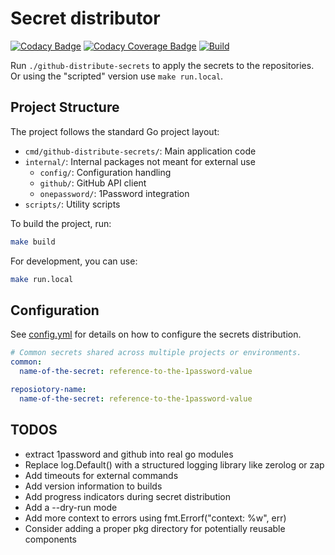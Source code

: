 # Secret distributor

[![Codacy Badge](https://app.codacy.com/project/badge/Grade/f90eeb7872aa48d587f95a5375a35bed)](https://app.codacy.com/gh/koenighotze/github-distribute-secrets/dashboard?utm_source=gh&utm_medium=referral&utm_content=&utm_campaign=Badge_grade)
[![Codacy Coverage Badge](https://app.codacy.com/project/badge/Coverage/f90eeb7872aa48d587f95a5375a35bed)](https://app.codacy.com/gh/koenighotze/github-distribute-secrets/dashboard?utm_source=gh&utm_medium=referral&utm_content=&utm_campaign=Badge_coverage)
[![Build](https://github.com/koenighotze/github-distribute-secrets/actions/workflows/build.yml/badge.svg)](https://github.com/koenighotze/github-distribute-secrets/actions/workflows/build.yml)

Run `./github-distribute-secrets` to apply the secrets to the repositories. Or using the "scripted" version use `make run.local`.

## Project Structure

The project follows the standard Go project layout:

- `cmd/github-distribute-secrets/`: Main application code
- `internal/`: Internal packages not meant for external use
  - `config/`: Configuration handling
  - `github/`: GitHub API client
  - `onepassword/`: 1Password integration
- `scripts/`: Utility scripts

To build the project, run:

```bash
make build
```

For development, you can use:

```bash
make run.local
```

## Configuration

See [config.yml](./config.yml) for details on how to configure the secrets distribution.

```yaml
# Common secrets shared across multiple projects or environments.
common:
  name-of-the-secret: reference-to-the-1password-value

reposiotory-name:
  name-of-the-secret: reference-to-the-1password-value
```

## TODOS

- extract 1password and github into real go modules
- Replace log.Default() with a structured logging library like zerolog or zap
- Add timeouts for external commands
- Add version information to builds
- Add progress indicators during secret distribution
- Add a --dry-run mode
- Add more context to errors using fmt.Errorf("context: %w", err)
- Consider adding a proper pkg directory for potentially reusable components


